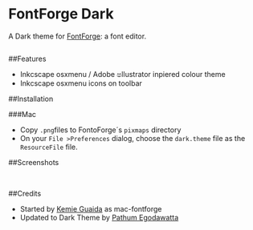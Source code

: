 FontForge Dark
==============

A Dark theme for [FontForge](http://fontforge.org/): a font editor.

<img src="https://raw.githubusercontent.com/mooniak/mac-fontforge/master/screenshots/screen_1.png" alt>

##Features
* Inkcscape osxmenu / Adobe ෂllustrator inpiered colour theme
* Inkcscape osxmenu icons on toolbar


##Installation

###Mac

* Copy  `.png`files to FontoForge´s  `pixmaps` directory
* On your `File >Preferences` dialog, choose the `dark.theme` file as the `ResourceFile` file.


##Screenshots

<img src="https://raw.githubusercontent.com/mooniak/mac-fontforge/master/screenshots/screen_2.png" alt>
<img src="https://raw.githubusercontent.com/mooniak/mac-fontforge/master/screenshots/screen_3.png" alt>
<img src="https://raw.githubusercontent.com/mooniak/mac-fontforge/master/screenshots/screen_4.png" alt>


##Credits

- Started by [Kemie Guaida](http://www.monolinea.com) as mac-fontforge
- Updated to Dark Theme by [Pathum Egodawatta](http://mooniak.com)
